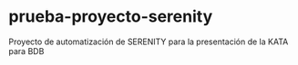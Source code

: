# prueba-proyecto-serenity
Proyecto de automatización de SERENITY para la presentación de la KATA para BDB
